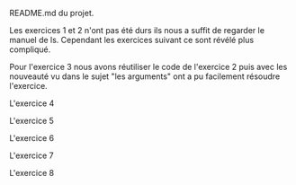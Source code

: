 README.md du projet.

Les exercices 1 et 2  n'ont pas été durs ils nous a suffit de regarder le manuel de ls.
Cependant les exercices suivant ce sont révélé plus compliqué.

Pour l'exercice 3 nous avons réutiliser le code de l'exercice 2 puis avec les nouveauté vu dans le sujet "les arguments" ont a pu facilement résoudre l'exercice.

L'exercice 4

L'exercice 5

L'exercice 6

L'exercice 7

L'exercice 8
